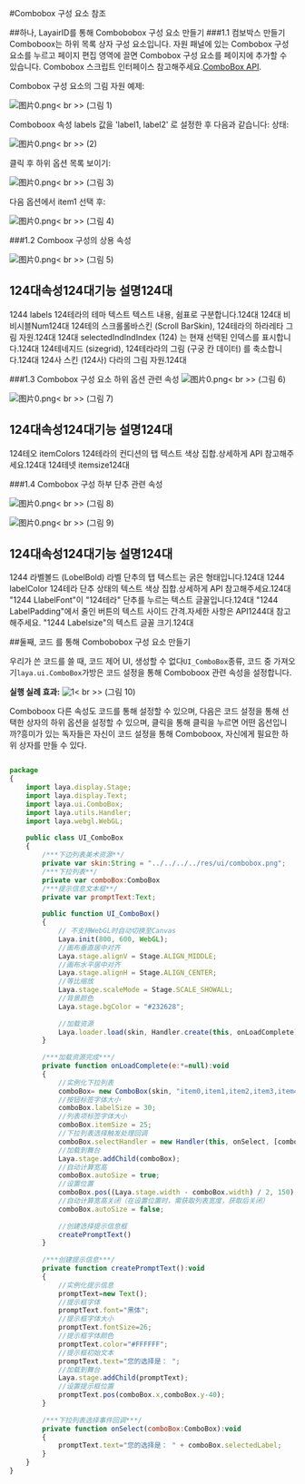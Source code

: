 #Combobox 구성 요소 참조



##하나, LayairID를 통해 Combobobox 구성 요소 만들기
###1.1 컴보박스 만들기
Comboboox는 하위 목록 상자 구성 요소입니다.
자원 패널에 있는 Combobox 구성 요소를 누르고 페이지 편집 영역에 끌면 Combobox 구성 요소를 페이지에 추가할 수 있습니다.
Combobox 스크립트 인터페이스 참고해주세요.[ComboBox API](http://layaair.ldc.layabox.com/api/index.html?category=Core&class=laya.ui.ComboBox).

Combobox 구성 요소의 그림 자원 예제:

​![图片0.png](img/1.png)< br >>
(그림 1)

Comboboox 속성 labels 값을 'label1, label2' 로 설정한 후 다음과 같습니다:
상태:

​![图片0.png](img/2.png)< br >>
(2)

클릭 후 하위 옵션 목록 보이기:

​![图片0.png](img/3.png)< br >>
(그림 3)

다음 옵션에서 item1 선택 후:

​![图片0.png](img/4.png)< br >>
(그림 4)



###1.2 Comboox 구성의 상용 속성

​![图片0.png](img/5.png)< br >>
(그림 5)

124대**속성**124대**기능 설명**124대
------------------------------------------------------------------------------------------------------------------------------------------------------------------------------------------------------------
1244 labels 124테라의 테마 텍스트 텍스트 내용, 쉼표로 구분합니다.124대
124대 비비시블Num124대
124테의 스크롤롤바스킨 (Scroll BarSkin), 124테라의 하라레타 그림 자원.124대
124대 selectedIndIndIndex (124) 는 현재 선택된 인덱스를 표시합니다.124대
124테네지드 (sizegrid), 124테라라의 그림 (구궁 칸 데이터) 를 축소합니다.124대
124사 스킨 (124사) 다라의 그림 자원.124대



 



###1.3 Combobox 구성 요소 하위 옵션 관련 속성
​![图片0.png](img/6.png)< br >>
(그림 6)

​![图片0.png](img/7.png)< br >>
(그림 7)

124대**속성**124대**기능 설명**124대
--------------------------------------------------------------------------------------------------------------------------------------------------------------------------------------------------------------
124테오 itemColors 124테라의 컨디션의 탭 텍스트 색상 집합.상세하게 API 참고해주세요.124대
124테넷 itemsize124대



 

 



###1.4 Combobox 구성 하부 단추 관련 속성

​![图片0.png](img/8.png)< br >>
(그림 8)

​![图片0.png](img/9.png)< br >>
(그림 9)

124대**속성**124대**기능 설명**124대
--------------------------------------------------------------------------------------------------------------------------------------------------------------------------------------------------------------
1244 라벨볼드 (LobelBold) 라벨 단추의 탭 텍스트는 굵은 형태입니다.124대
1244 labelColor  124테라 단추 상태의 텍스트 색상 집합.상세하게 API 참고해주세요.124대
"1244 LlabelFont"이 "124테라" 단추를 누르는 텍스트 글꼴입니다.124대
"1244 LabelPadding"에서 줄인 버튼의 텍스트 사이드 간격.자세한 사항은 API1244대 참고해주세요.
"1244 Labelsize"의 텍스트 글꼴 크기.124대



 



##둘째, 코드 를 통해 Combobobox 구성 요소 만들기

우리가 쓴 코드를 쓸 때, 코드 제어 UI, 생성할 수 없다`UI_ComboBox`종류, 코드 중 가져오기`laya.ui.ComboBox`가방은 코드 설정을 통해 Comboboox 관련 속성을 설정합니다.

**실행 실례 효과:**
​![1](gif/1.gif)< br >>
(그림 10)

Comboboox 다른 속성도 코드를 통해 설정할 수 있으며, 다음은 코드 설정을 통해 선택한 상자의 하위 옵션을 설정할 수 있으며, 클릭을 통해 클릭을 누르면 어떤 옵션입니까?흥미가 있는 독자들은 자신이 코드 설정을 통해 Comboboox, 자신에게 필요한 하위 상자를 만들 수 있다.


```javascript

package
{
	import laya.display.Stage;
	import laya.display.Text;
	import laya.ui.ComboBox;
	import laya.utils.Handler;
	import laya.webgl.WebGL;
	
	public class UI_ComboBox	
	{
		/***下边列表美术资源**/
		private var skin:String = "../../../../res/ui/combobox.png";
		/***下拉列表**/
		private var comboBox:ComboBox 
		/***提示信息文本框**/
		private var promptText:Text;
		
		public function UI_ComboBox() 
		{
			// 不支持WebGL时自动切换至Canvas
			Laya.init(800, 600, WebGL);
			//画布垂直居中对齐
			Laya.stage.alignV = Stage.ALIGN_MIDDLE;
			//画布水平居中对齐
			Laya.stage.alignH = Stage.ALIGN_CENTER;
			//等比缩放
			Laya.stage.scaleMode = Stage.SCALE_SHOWALL;
			//背景颜色
			Laya.stage.bgColor = "#232628";
			
			//加载资源
			Laya.loader.load(skin, Handler.create(this, onLoadComplete));
		}
		
		/***加载资源完成***/
		private function onLoadComplete(e:*=null):void
		{
			//实例化下拉列表
			comboBox= new ComboBox(skin, "item0,item1,item2,item3,item4,item5");
			//按钮标签字体大小
			comboBox.labelSize = 30;
			//列表项标签字体大小
			comboBox.itemSize = 25;
			//下拉列表选择触发处理回调
			comboBox.selectHandler = new Handler(this, onSelect, [comboBox]);
			//加载到舞台
			Laya.stage.addChild(comboBox);
			//自动计算宽高
			comboBox.autoSize = true;
			//设置位置
			comboBox.pos((Laya.stage.width - comboBox.width) / 2, 150);
			//自动计算宽高关闭（在设置位置时，需获取列表宽度，获取后关闭）
			comboBox.autoSize = false;
			
			//创建选择提示信息框
			createPromptText()
		}
		
		/***创建提示信息***/
		private function createPromptText():void
		{
			//实例化提示信息
			promptText=new Text();
			//提示框字体
			promptText.font="黑体";
			//提示框字体大小
			promptText.fontSize=26;
			//提示框字体颜色
			promptText.color="#FFFFFF";
			//提示框初始文本
			promptText.text="您的选择是： ";
			//加载到舞台
			Laya.stage.addChild(promptText);
			//设置提示框位置
			promptText.pos(comboBox.x,comboBox.y-40);
		}
		
		/***下拉列表选择事件回调***/
		private function onSelect(comboBox:ComboBox):void
		{
			promptText.text="您的选择是： " + comboBox.selectedLabel;
		}
	}
}
```


